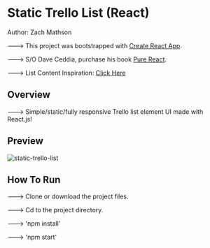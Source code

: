 # Static Trello List (React)

Author: Zach Mathson

---> This project was bootstrapped with [Create React App](https://github.com/facebookincubator/create-react-app).

---> S/O Dave Ceddia, purchase his book [Pure React](https://daveceddia.com/pure-react/).

---> List Content Inspiration: [Click Here](https://d2k1ftgv7pobq7.cloudfront.net/meta/p/res/images/b7d066066af22a33d580843793e75ad1/usecases-board05.jpg)

## Overview

---> Simple/static/fully responsive Trello list element UI made with React.js!

## Preview

![static-trello-list](https://user-images.githubusercontent.com/32144404/37696335-ddc417a0-2ca3-11e8-9147-1aa8e309af3f.jpg)

## How To Run

---> Clone or download the project files.

---> Cd to the project directory.

---> 'npm install'

---> 'npm start'